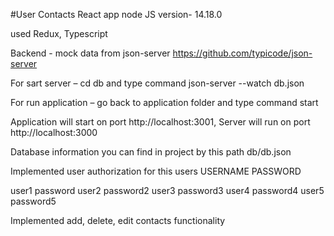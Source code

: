 #User Contacts React app
 node JS version- 14.18.0

used Redux, Typescript

Backend - mock data from json-server https://github.com/typicode/json-server

For sart server – cd db and type command json-server --watch db.json


For run application – go back to application folder and type command start

Application will start on port http://localhost:3001,
Server will run on port http://localhost:3000


Database information you can find in project by this path db/db.json


Implemented user authorization for this users
USERNAME    PASSWORD

user1       password
user2       password2
user3       password3
user4       password4
user5       password5



Implemented add, delete, edit contacts functionality

